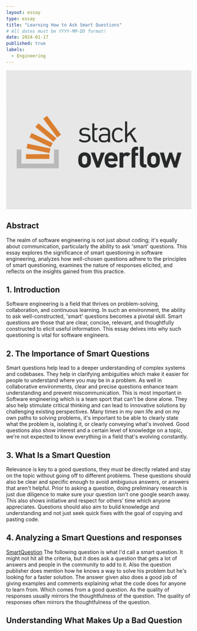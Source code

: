 ```yaml
---
layout: essay
type: essay
title: "Learning How to Ask Smart Questions"
# All dates must be YYYY-MM-DD format!
date: 2024-01-17
published: true
labels:
  - Engineering
---
```

<img class="img-fluid" src="../img/stackoverflow-1.png">

## Abstract
  The realm of software engineering is not just about coding; it's equally about communication, particularly the ability to ask 'smart' questions. This essay explores the significance of smart questioning in software engineering, analyzes how well-chosen questions adhere to the principles of smart questioning, examines the nature of responses elicited, and reflects on the insights gained from this practice.

## 1. Introduction
  Software engineering is a field that thrives on problem-solving, collaboration, and continuous learning. In such an environment, the ability to ask well-constructed, 'smart' questions becomes a pivotal skill. Smart questions are those that are clear, concise, relevant, and thoughtfully constructed to elicit useful information. This essay delves into why such questioning is vital for software engineers.

## 2. The Importance of Smart Questions
  Smart questions help lead to a deeper understanding of complex systems and codebases. They help in clarifying ambiguities which make it easier for people to understand where you may be in a problem. As well in collaborative environments, clear and precise questions enhance team understanding and prevent miscommunication. This is most important in Software engineering which is a team sport that can't be done alone. They also help stimulate critical thinking and can lead to innovative solutions by challenging existing perspectives. Many times in my own life and on my own paths to solving problems, it's important to be able to clearly state what the problem is, isolating it, or clearly conveying what's involved. Good questions also show interest and a certain level of knowledge on a topic, we're not expected to know everything in a field that's evolving constantly.

## 3. What Is a Smart Question
  Relevance is key to a good questions, they must be directly related and stay on the topic without going off to different problems. These questions should also be clear and specific enough to avoid ambiguous answers, or answers that aren't helpful. Prior to asking a question, doing preliminary research is just due diligence to make sure your question isn't one google search away. This also shows initiative and respect for others’ time which anyone appreciates. Questions should also aim to build knowledge and understanding and not just seek quick fixes with the goal of copying and pasting code.

## 4. Analyzing a Smart Questions and responses
[SmartQuestion](https://stackoverflow.com/questions/7837456/how-to-compare-arrays-in-javascript)
  The following question is what I'd call a smart question. It might not hit all the criteria, but it does ask a question that gets a lot of answers and people in the community to add to it. Also the question publisher does mention how he knows a way to solve his problem but he's looking for a faster solution. The answer given also does a good job of giving examples and comments explaining what the code does for anyone to learn from. Which comes from a good question. As the quality of responses usually mirrors the thoughtfulness of the question. The quality of responses often mirrors the thoughtfulness of the question.

## Understanding What Makes Up a Bad Question



